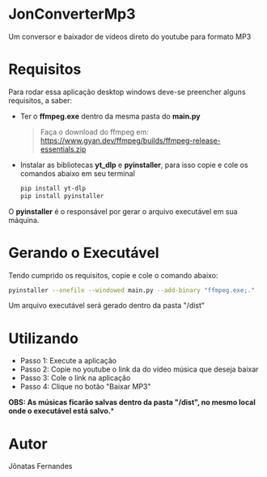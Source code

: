 # JonConverterMp3
Um conversor e baixador de vídeos direto do youtube para formato MP3

# Requisitos
Para rodar essa aplicação desktop windows deve-se preencher alguns requisitos, a saber:

- Ter o **ffmpeg.exe** dentro da mesma pasta do **main.py**
  
    > Faça o download do ffmpeg em: https://www.gyan.dev/ffmpeg/builds/ffmpeg-release-essentials.zip
  
- Instalar as bibliotecas **yt_dlp** e **pyinstaller**, para isso copie e cole os comandos abaixo em seu terminal
  
  ```bash
  pip install yt-dlp
  pip install pyinstaller
  ```
  
O **pyinstaller** é o responsável por gerar o arquivo executável em sua máquina.

# Gerando o Executável
Tendo cumprido os requisitos, copie e cole o comando abaixo:

```bash
pyinstaller --onefile --windowed main.py --add-binary "ffmpeg.exe;."
```

Um arquivo executável será gerado dentro da pasta "/dist"

# Utilizando
- Passo 1: Execute a aplicação
- Passo 2: Copie no youtube o link da do vídeo música que deseja baixar
- Passo 3: Cole o link na aplicação
- Passo 4: Clique no botão "Baixar MP3"

**OBS: As músicas ficarão salvas dentro da pasta "/dist", no mesmo local onde o executável está salvo.***

# Autor
Jônatas Fernandes
